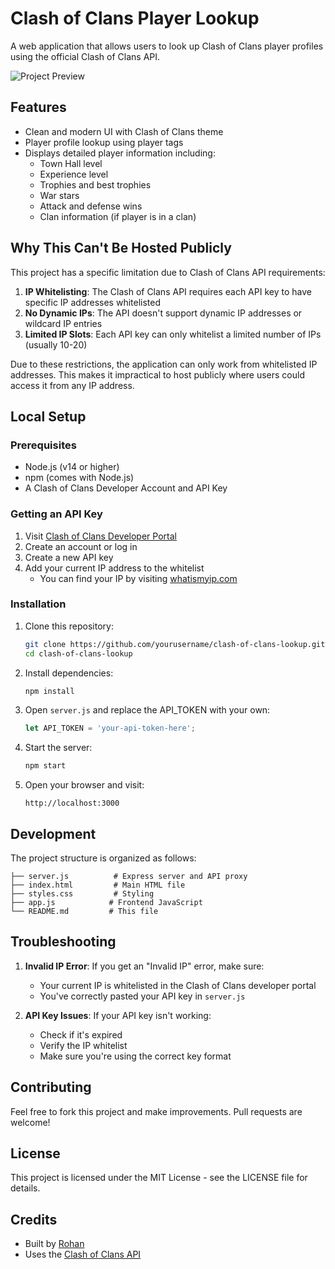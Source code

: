 # Clash of Clans Player Lookup

A web application that allows users to look up Clash of Clans player profiles using the official Clash of Clans API.

![Project Preview](preview.png)

## Features

- Clean and modern UI with Clash of Clans theme
- Player profile lookup using player tags
- Displays detailed player information including:
  - Town Hall level
  - Experience level
  - Trophies and best trophies
  - War stars
  - Attack and defense wins
  - Clan information (if player is in a clan)

## Why This Can't Be Hosted Publicly

This project has a specific limitation due to Clash of Clans API requirements:

1. **IP Whitelisting**: The Clash of Clans API requires each API key to have specific IP addresses whitelisted
2. **No Dynamic IPs**: The API doesn't support dynamic IP addresses or wildcard IP entries
3. **Limited IP Slots**: Each API key can only whitelist a limited number of IPs (usually 10-20)

Due to these restrictions, the application can only work from whitelisted IP addresses. This makes it impractical to host publicly where users could access it from any IP address.

## Local Setup

### Prerequisites

- Node.js (v14 or higher)
- npm (comes with Node.js)
- A Clash of Clans Developer Account and API Key

### Getting an API Key

1. Visit [Clash of Clans Developer Portal](https://developer.clashofclans.com)
2. Create an account or log in
3. Create a new API key
4. Add your current IP address to the whitelist
   - You can find your IP by visiting [whatismyip.com](https://whatismyip.com)

### Installation

1. Clone this repository:
   ```bash
   git clone https://github.com/yourusername/clash-of-clans-lookup.git
   cd clash-of-clans-lookup
   ```

2. Install dependencies:
   ```bash
   npm install
   ```

3. Open `server.js` and replace the API_TOKEN with your own:
   ```javascript
   let API_TOKEN = 'your-api-token-here';
   ```

4. Start the server:
   ```bash
   npm start
   ```

5. Open your browser and visit:
   ```
   http://localhost:3000
   ```

## Development

The project structure is organized as follows:

```
├── server.js          # Express server and API proxy
├── index.html         # Main HTML file
├── styles.css         # Styling
├── app.js            # Frontend JavaScript
└── README.md         # This file
```

## Troubleshooting

1. **Invalid IP Error**: If you get an "Invalid IP" error, make sure:
   - Your current IP is whitelisted in the Clash of Clans developer portal
   - You've correctly pasted your API key in `server.js`

2. **API Key Issues**: If your API key isn't working:
   - Check if it's expired
   - Verify the IP whitelist
   - Make sure you're using the correct key format

## Contributing

Feel free to fork this project and make improvements. Pull requests are welcome!

## License

This project is licensed under the MIT License - see the LICENSE file for details.

## Credits

- Built by [Rohan](https://github.com/rohanongithub)
- Uses the [Clash of Clans API](https://developer.clashofclans.com) 